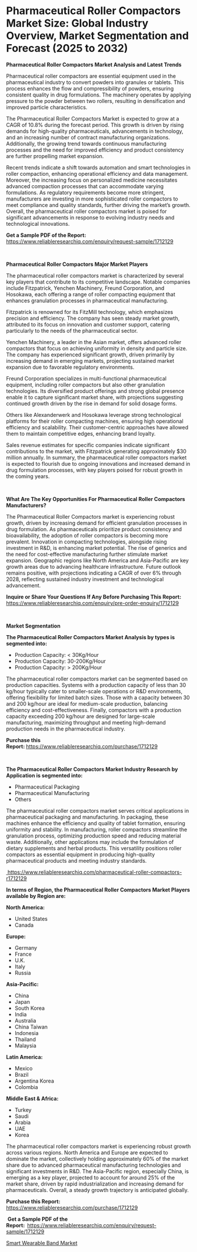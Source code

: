 <p><h1>Pharmaceutical Roller Compactors Market Size: Global Industry Overview, Market Segmentation and Forecast (2025 to 2032)</h1></p><p><strong>Pharmaceutical Roller Compactors Market Analysis and Latest Trends</strong></p>
<p><p>Pharmaceutical roller compactors are essential equipment used in the pharmaceutical industry to convert powders into granules or tablets. This process enhances the flow and compressibility of powders, ensuring consistent quality in drug formulations. The machinery operates by applying pressure to the powder between two rollers, resulting in densification and improved particle characteristics.</p><p>The Pharmaceutical Roller Compactors Market is expected to grow at a CAGR of 10.8% during the forecast period. This growth is driven by rising demands for high-quality pharmaceuticals, advancements in technology, and an increasing number of contract manufacturing organizations. Additionally, the growing trend towards continuous manufacturing processes and the need for improved efficiency and product consistency are further propelling market expansion.</p><p>Recent trends indicate a shift towards automation and smart technologies in roller compaction, enhancing operational efficiency and data management. Moreover, the increasing focus on personalized medicine necessitates advanced compaction processes that can accommodate varying formulations. As regulatory requirements become more stringent, manufacturers are investing in more sophisticated roller compactors to meet compliance and quality standards, further driving the market’s growth. Overall, the pharmaceutical roller compactors market is poised for significant advancements in response to evolving industry needs and technological innovations.</p></p>
<p><strong>Get a Sample PDF of the Report:&nbsp;</strong> <a href="https://www.reliableresearchiq.com/enquiry/request-sample/1712129?utm_campaign=2783&utm_medium=2&utm_source=Github&utm_content=ia&utm_term=27032025&utm_id=pharmaceutical-roller-compactors">https://www.reliableresearchiq.com/enquiry/request-sample/1712129</a></p>
<p>&nbsp;</p>
<p><strong>Pharmaceutical Roller Compactors Major Market Players</strong></p>
<p><p>The pharmaceutical roller compactors market is characterized by several key players that contribute to its competitive landscape. Notable companies include Fitzpatrick, Yenchen Machinery, Freund Corporation, and Hosokawa, each offering a range of roller compacting equipment that enhances granulation processes in pharmaceutical manufacturing.</p><p>Fitzpatrick is renowned for its FitzMill technology, which emphasizes precision and efficiency. The company has seen steady market growth, attributed to its focus on innovation and customer support, catering particularly to the needs of the pharmaceutical sector.</p><p>Yenchen Machinery, a leader in the Asian market, offers advanced roller compactors that focus on achieving uniformity in density and particle size. The company has experienced significant growth, driven primarily by increasing demand in emerging markets, projecting sustained market expansion due to favorable regulatory environments.</p><p>Freund Corporation specializes in multi-functional pharmaceutical equipment, including roller compactors but also other granulation technologies. Its diversified product offerings and strong global presence enable it to capture significant market share, with projections suggesting continued growth driven by the rise in demand for solid dosage forms.</p><p>Others like Alexanderwerk and Hosokawa leverage strong technological platforms for their roller compacting machines, ensuring high operational efficiency and scalability. Their customer-centric approaches have allowed them to maintain competitive edges, enhancing brand loyalty.</p><p>Sales revenue estimates for specific companies indicate significant contributions to the market, with Fitzpatrick generating approximately $30 million annually. In summary, the pharmaceutical roller compactors market is expected to flourish due to ongoing innovations and increased demand in drug formulation processes, with key players poised for robust growth in the coming years.</p></p>
<p>&nbsp;</p>
<p><strong>What Are The Key Opportunities For Pharmaceutical Roller Compactors Manufacturers?</strong></p>
<p><p>The Pharmaceutical Roller Compactors market is experiencing robust growth, driven by increasing demand for efficient granulation processes in drug formulation. As pharmaceuticals prioritize product consistency and bioavailability, the adoption of roller compactors is becoming more prevalent. Innovation in compacting technologies, alongside rising investment in R&D, is enhancing market potential. The rise of generics and the need for cost-effective manufacturing further stimulate market expansion. Geographic regions like North America and Asia-Pacific are key growth areas due to advancing healthcare infrastructure. Future outlook remains positive, with projections indicating a CAGR of over 6% through 2028, reflecting sustained industry investment and technological advancement.</p></p>
<p><strong>Inquire or Share Your Questions If Any Before Purchasing This Report:</strong> <a href="https://www.reliableresearchiq.com/enquiry/pre-order-enquiry/1712129?utm_campaign=2783&utm_medium=2&utm_source=Github&utm_content=ia&utm_term=27032025&utm_id=pharmaceutical-roller-compactors">https://www.reliableresearchiq.com/enquiry/pre-order-enquiry/1712129</a></p>
<p>&nbsp;</p>
<p><strong>Market Segmentation</strong></p>
<p><strong>The Pharmaceutical Roller Compactors Market Analysis by types is segmented into:</strong></p>
<p><ul><li>Production Capacity: < 30Kg/Hour</li><li>Production Capacity: 30-200Kg/Hour</li><li>Production Capacity: > 200Kg/Hour</li></ul></p>
<p><p>The pharmaceutical roller compactors market can be segmented based on production capacities. Systems with a production capacity of less than 30 kg/hour typically cater to smaller-scale operations or R&D environments, offering flexibility for limited batch sizes. Those with a capacity between 30 and 200 kg/hour are ideal for medium-scale production, balancing efficiency and cost-effectiveness. Finally, compactors with a production capacity exceeding 200 kg/hour are designed for large-scale manufacturing, maximizing throughput and meeting high-demand production needs in the pharmaceutical industry.</p></p>
<p><strong>Purchase this Report:&nbsp;</strong><a href="https://www.reliableresearchiq.com/purchase/1712129?utm_campaign=2783&utm_medium=2&utm_source=Github&utm_content=ia&utm_term=27032025&utm_id=pharmaceutical-roller-compactors">https://www.reliableresearchiq.com/purchase/1712129</a></p>
<p>&nbsp;</p>
<p><strong>The Pharmaceutical Roller Compactors Market Industry Research by Application is segmented into:</strong></p>
<p><ul><li>Pharmaceutical Packaging</li><li>Pharmaceutical Manufacturing</li><li>Others</li></ul></p>
<p><p>The pharmaceutical roller compactors market serves critical applications in pharmaceutical packaging and manufacturing. In packaging, these machines enhance the efficiency and quality of tablet formation, ensuring uniformity and stability. In manufacturing, roller compactors streamline the granulation process, optimizing production speed and reducing material waste. Additionally, other applications may include the formulation of dietary supplements and herbal products. This versatility positions roller compactors as essential equipment in producing high-quality pharmaceutical products and meeting industry standards.</p></p>
<p><a href="https://www.reliableresearchiq.com/pharmaceutical-roller-compactors-r1712129?utm_campaign=2783&utm_medium=2&utm_source=Github&utm_content=ia&utm_term=27032025&utm_id=pharmaceutical-roller-compactors">&nbsp;https://www.reliableresearchiq.com/pharmaceutical-roller-compactors-r1712129</a></p>
<p><strong>In terms of Region, the Pharmaceutical Roller Compactors Market Players available by Region are:</strong></p>
<p>
    <p> <strong> North America: </strong>
        <ul>
            <li>United States</li>
            <li>Canada</li>
        </ul>
        </p> 
    <p> <strong> Europe: </strong>
        <ul>
            <li>Germany</li>
            <li>France</li>
            <li>U.K.</li>
            <li>Italy</li>
            <li>Russia</li>
        </ul>
        </p> 
    <p> <strong> Asia-Pacific: </strong>
        <ul>
            <li>China</li>
            <li>Japan</li>
            <li>South Korea</li>
            <li>India</li>
            <li>Australia</li>
            <li>China Taiwan</li>
            <li>Indonesia</li>
            <li>Thailand</li>
            <li>Malaysia</li>
        </ul>
        </p> 
    <p> <strong> Latin America: </strong>
        <ul>
            <li>Mexico</li>
            <li>Brazil</li>
            <li>Argentina Korea</li>
            <li>Colombia</li>
        </ul>
        </p> 
    <p> <strong> Middle East & Africa: </strong>
        <ul>
            <li>Turkey</li>
            <li>Saudi</li>
            <li>Arabia</li>
            <li>UAE</li>
            <li>Korea</li>
        </ul>
    </p>
    </p>
<p><p>The pharmaceutical roller compactors market is experiencing robust growth across various regions. North America and Europe are expected to dominate the market, collectively holding approximately 60% of the market share due to advanced pharmaceutical manufacturing technologies and significant investments in R&D. The Asia-Pacific region, especially China, is emerging as a key player, projected to account for around 25% of the market share, driven by rapid industrialization and increasing demand for pharmaceuticals. Overall, a steady growth trajectory is anticipated globally.</p></p>
<p><strong>Purchase this Report: </strong><a href="https://www.reliableresearchiq.com/purchase/1712129?utm_campaign=2783&utm_medium=2&utm_source=Github&utm_content=ia&utm_term=27032025&utm_id=pharmaceutical-roller-compactors">https://www.reliableresearchiq.com/purchase/1712129</a></p>
<p>&nbsp;<strong>Get a Sample PDF of the Report:&nbsp;&nbsp;</strong><a href="https://www.reliableresearchiq.com/enquiry/request-sample/1712129?utm_campaign=2783&utm_medium=2&utm_source=Github&utm_content=ia&utm_term=27032025&utm_id=pharmaceutical-roller-compactors">https://www.reliableresearchiq.com/enquiry/request-sample/1712129</a></p>
<p><strong></strong></p>
<p><p><a href="https://github.com/ngozudapshi/Market-Research-Report-List-1/blob/main/smart-wearable-band-market.md?utm_campaign=2783&utm_medium=2&utm_source=Github&utm_content=ia&utm_term=27032025&utm_id=pharmaceutical-roller-compactors">Smart Wearable Band Market</a></p></p>